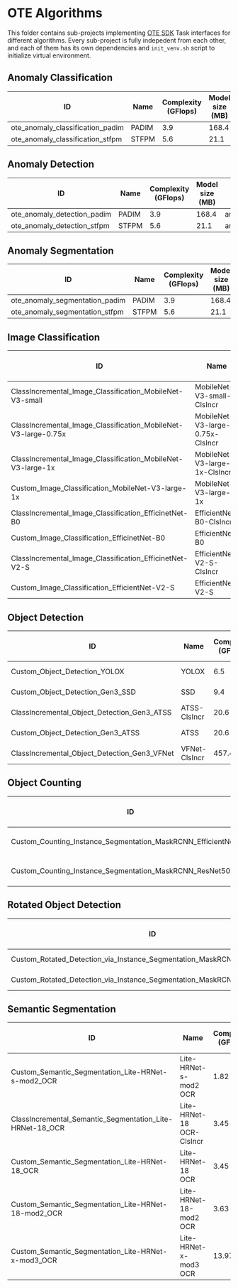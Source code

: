 # OTE Algorithms

This folder contains sub-projects implementing [OTE SDK](../ote_sdk) Task interfaces for different algorithms.
Every sub-project is fully indepedent from each other, and each of them has its own dependencies and `init_venv.sh` script to initialize virtual environment.

## Anomaly Classification
ID | Name | Complexity (GFlops) | Model size (MB) | Path
------- | ------- | ------- | ------- | -------
ote_anomaly_classification_padim | PADIM | 3.9 | 168.4 | anomaly/templates/classification/padim/template.yaml
ote_anomaly_classification_stfpm | STFPM | 5.6 | 21.1 | anomaly/templates/classification/stfpm/template.yaml

## Anomaly Detection
ID | Name | Complexity (GFlops) | Model size (MB) | Path
------- | ------- | ------- | ------- | -------
ote_anomaly_detection_padim | PADIM | 3.9 | 168.4 | anomaly/templates/detection/padim/template.yaml
ote_anomaly_detection_stfpm | STFPM | 5.6 | 21.1 | anomaly/templates/detection/stfpm/template.yaml

## Anomaly Segmentation
ID | Name | Complexity (GFlops) | Model size (MB) | Path
------- | ------- | ------- | ------- | -------
ote_anomaly_segmentation_padim | PADIM | 3.9 | 168.4 | anomaly/templates/segmentation/padim/template.yaml
ote_anomaly_segmentation_stfpm | STFPM | 5.6 | 21.1 | anomaly/templates/segmentation/stfpm/template.yaml

## Image Classification
ID | Name | Complexity (GFlops) | Model size (MB) | Path
------- | ------- | ------- | ------- | -------
ClassIncremental_Image_Classification_MobileNet-V3-small | MobileNet-V3-small-ClsIncr | 0.12 | 1.56 | model-preparation-algorithm/configs/classification/mobilenet_v3_small_cls_incr/template.yaml
ClassIncremental_Image_Classification_MobileNet-V3-large-0.75x | MobileNet-V3-large-0.75x-ClsIncr | 0.32 | 2.76 | model-preparation-algorithm/configs/classification/mobilenet_v3_large_075_cls_incr/template.yaml
ClassIncremental_Image_Classification_MobileNet-V3-large-1x | MobileNet-V3-large-1x-ClsIncr | 0.44 | 4.29 | model-preparation-algorithm/configs/classification/mobilenet_v3_large_1_cls_incr/template.yaml
Custom_Image_Classification_MobileNet-V3-large-1x | MobileNet-V3-large-1x | 0.44 | 4.29 | deep-object-reid/configs/ote_custom_classification/mobilenet_v3_large_1/template.yaml
ClassIncremental_Image_Classification_EfficinetNet-B0 | EfficientNet-B0-ClsIncr | 0.81 | 4.09 | model-preparation-algorithm/configs/classification/efficientnet_b0_cls_incr/template.yaml
Custom_Image_Classification_EfficinetNet-B0 | EfficientNet-B0 | 0.81 | 4.09 | deep-object-reid/configs/ote_custom_classification/efficientnet_b0/template.yaml
ClassIncremental_Image_Classification_EfficinetNet-V2-S | EfficientNet-V2-S-ClsIncr | 5.76 | 20.23 | model-preparation-algorithm/configs/classification/efficientnet_v2_s_cls_incr/template.yaml
Custom_Image_Classification_EfficientNet-V2-S | EfficientNet-V2-S | 5.76 | 20.23 | deep-object-reid/configs/ote_custom_classification/efficientnet_v2_s/template.yaml

## Object Detection
ID | Name | Complexity (GFlops) | Model size (MB) | Path
------- | ------- | ------- | ------- | -------
Custom_Object_Detection_YOLOX | YOLOX | 6.5 | 20.4 | mmdetection/configs/custom-object-detection/cspdarknet_YOLOX/template.yaml
Custom_Object_Detection_Gen3_SSD | SSD | 9.4 | 7.6 | mmdetection/configs/custom-object-detection/gen3_mobilenetV2_SSD/template.yaml
ClassIncremental_Object_Detection_Gen3_ATSS | ATSS-ClsIncr | 20.6 | 9.1 | model-preparation-algorithm/configs/detection/mobilenetv2_atss_cls_incr/template.yaml
Custom_Object_Detection_Gen3_ATSS | ATSS | 20.6 | 9.1 | mmdetection/configs/custom-object-detection/gen3_mobilenetV2_ATSS/template.yaml
ClassIncremental_Object_Detection_Gen3_VFNet | VFNet-ClsIncr | 457.4 | 126.0 | model-preparation-algorithm/configs/detection/resnet50_vfnet_cls_incr/template.yaml

## Object Counting
ID | Name | Complexity (GFlops) | Model size (MB) | Path
------- | ------- | ------- | ------- | -------
Custom_Counting_Instance_Segmentation_MaskRCNN_EfficientNetB2B | MaskRCNN-EfficientNetB2B | 68.48 | 13.27 | mmdetection/configs/custom-counting-instance-seg/efficientnetb2b_maskrcnn/template.yaml
Custom_Counting_Instance_Segmentation_MaskRCNN_ResNet50 | MaskRCNN-ResNet50 | 533.8 | 177.9 | mmdetection/configs/custom-counting-instance-seg/resnet50_maskrcnn/template.yaml

## Rotated Object Detection
ID | Name | Complexity (GFlops) | Model size (MB) | Path
------- | ------- | ------- | ------- | -------
Custom_Rotated_Detection_via_Instance_Segmentation_MaskRCNN_EfficientNetB2B | MaskRCNN-EfficientNetB2B | 68.48 | 13.27 | mmdetection/configs/rotated_detection/efficientnetb2b_maskrcnn/template.yaml
Custom_Rotated_Detection_via_Instance_Segmentation_MaskRCNN_ResNet50 | MaskRCNN-ResNet50 | 533.8 | 177.9 | mmdetection/configs/rotated_detection/resnet50_maskrcnn/template.yaml

## Semantic Segmentation
ID | Name | Complexity (GFlops) | Model size (MB) | Path
------- | ------- | ------- | ------- | -------
Custom_Semantic_Segmentation_Lite-HRNet-s-mod2_OCR | Lite-HRNet-s-mod2 OCR | 1.82 | 3.5 | mmsegmentation/configs/custom-sematic-segmentation/ocr-lite-hrnet-s-mod2/template.yaml
ClassIncremental_Semantic_Segmentation_Lite-HRNet-18_OCR | Lite-HRNet-18 OCR-ClsIncr | 3.45 | 4.5 | model-preparation-algorithm/configs/segmentation/ocr-lite-hrnet-18-cls-incr/template.yaml
Custom_Semantic_Segmentation_Lite-HRNet-18_OCR | Lite-HRNet-18 OCR | 3.45 | 4.5 | mmsegmentation/configs/custom-sematic-segmentation/ocr-lite-hrnet-18/template.yaml
Custom_Semantic_Segmentation_Lite-HRNet-18-mod2_OCR | Lite-HRNet-18-mod2 OCR | 3.63 | 4.8 | mmsegmentation/configs/custom-sematic-segmentation/ocr-lite-hrnet-18-mod2/template.yaml
Custom_Semantic_Segmentation_Lite-HRNet-x-mod3_OCR | Lite-HRNet-x-mod3 OCR | 13.97 | 6.4 | mmsegmentation/configs/custom-sematic-segmentation/ocr-lite-hrnet-x-mod3/template.yaml
